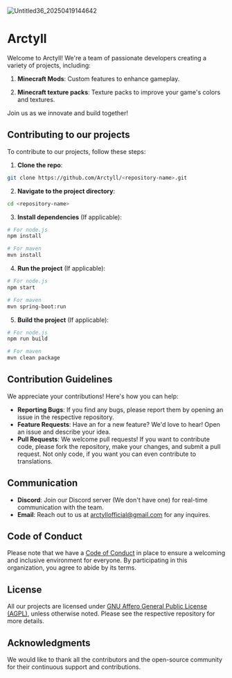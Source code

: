 ![Untitled36_20250419144642](https://github.com/user-attachments/assets/895f0f3c-2d10-4bc7-8a05-8005132ef8d4)


# Arctyll

Welcome to Arctyll! We're a team of passionate developers creating a variety of projects, including:

1. **Minecraft Mods**: Custom features to enhance gameplay.

2. **Minecraft texture packs**: Texture packs to improve your game's colors and textures.


Join us as we innovate and build together!

## Contributing to our projects

To contribute to our projects, follow these steps:

1. **Clone the repo**:
```bash
git clone https://github.com/Arctyll/<repository-name>.git
```

2. **Navigate to the project directory**:
```bash
cd <repository-name>
```

3. **Install dependencies** (If applicable):
```bash
# For node.js
npm install

# For maven
mvn install
```

4. **Run the project** (If applicable):
```bash
# For node.js
npm start

# For maven
mvn spring-boot:run
```

5. **Build the project** (If applicable):
```bash
# For node.js
npm run build

# For maven
mvn clean package
```

## Contribution Guidelines

We appreciate your contributions! Here's how you can help:

* **Reporting Bugs**: If you find any bugs, please report them by opening an issue in the respective repository.
* **Feature Requests**: Have an for a new feature? We'd love to hear! Open an issue and describe your idea.
* **Pull Requests**: We welcome pull requests! If you want to contribute code, please fork the repository, make your changes, and submit a pull request. Not only code, if you want you can even contribute to translations.

## Communication

* **Discord**: Join our Discord server (We don't have one) for real-time communication with the team.
* **Email**: Reach out to us at [arctyllofficial@gmail.com](arctyllofficial@gmail.com) for any inquires.

## Code of Conduct

Please note that we have a [Code of Conduct](https://github.com/Posse-Plugins/.github/blob/master/CODE_OF_CONDUCT.md) in place to ensure a welcoming and inclusive environment for everyone. By participating in this organization, you agree to abide by its terms.

## License

All our projects are licensed under [GNU Affero General Public License (AGPL)](https://www.gnu.org/licenses/agpl-3.0.html), unless otherwise noted. Please see the respective repository for more details.

## Acknowledgments

We would like to thank all the contributors and the open-source community for their continuous support and contributions.
